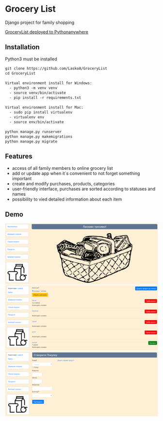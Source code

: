 # Grocery List

Django project for family shopping

[GroceryList deployed to Pythonanywhere](http://laskoa.pythonanywhere.com/)

## Installation

Python3 must be installed

```shell
git clone https://github.com/LaskoA/GroceryList
cd GroceryList

Virtual environment install for Windows:
  - python3 -m venv venv
  - source venv/bin/activate
  - pip install -r requirements.txt
  
Virtual environment install for Mac:
  - sudo pip install virtualenv
  - virtualenv env
  - source env/bin/activate
  
python manage.py runserver
python manage.py makemigrations
python manage.py migrate
```

## Features

- access of all family members to online grocery list
- add or update app when it`s convenient to not forget something important
- create and modify purchases, products, categories
- user-friendly interface, purchases are sorted according to statuses and names 
- possibility to vied detailed information about each item


## Demo
![website_interface](1.png)
![website_interface](2.png)
![website_interface](3.png)
